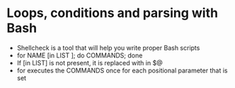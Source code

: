 # Loops, conditions and parsing with Bash

* Shellcheck is a tool that will help you write proper Bash scripts
* for NAME [in LIST ]; do COMMANDS; done
* If [in LIST] is not present, it is replaced with in $@
* for executes the COMMANDS once for each positional parameter that is set

